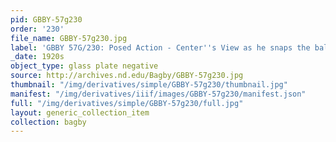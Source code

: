 ```yaml
---
pid: GBBY-57g230
order: '230'
file_name: GBBY-57g230.jpg
label: 'GBBY 57G/230: Posed Action - Center''s View as he snaps the ball - c1920s'
_date: 1920s
object_type: glass plate negative
source: http://archives.nd.edu/Bagby/GBBY-57g230.jpg
thumbnail: "/img/derivatives/simple/GBBY-57g230/thumbnail.jpg"
manifest: "/img/derivatives/iiif/images/GBBY-57g230/manifest.json"
full: "/img/derivatives/simple/GBBY-57g230/full.jpg"
layout: generic_collection_item
collection: bagby
---
```

